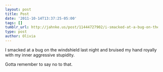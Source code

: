 ```yaml
---
layout: post
title: Post
date: '2011-10-14T13:37:25-05:00'
tags: []
tumblr_url: http://jahnke.us/post/11444727902/i-smacked-at-a-bug-on-the-windshield-last-night
type: post
author: Olivia
---
```


I smacked at a bug on the windshield last night and bruised my hand royally with my inner aggressive stupidity. 

Gotta remember to say no to that.
